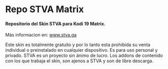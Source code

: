 # Repo STVA Matrix
#### Repositorio del Skin STVA para Kodi 19 Matrix.
Más informacion en:
www.stva.ga

Este skin es totalmente gratuito y por lo tanto esta prohibida su venta individual o preinstalado en cualquier dispositivo.
Es para uso personal y privado. STVA es un proyecto sin ánimo de lucro.
Los addons de contenido con los que trabaja el skin, son ajenos a STVA y son de libre descarga.
